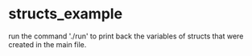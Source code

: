# structs_example
run the command './run' to print back the variables of structs that were created in the main file. 
